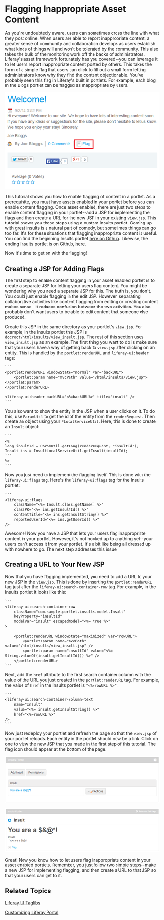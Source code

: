# Flagging Inappropriate Asset Content

As you're undoubtedly aware, users can sometimes cross the line with what they 
post online. When users are able to report inappropriate content, a greater 
sense of community and collaboration develops as users establish what kinds of 
things will and won't be tolerated by the community. This also takes the bulk of 
the monitoring work off the backs of administrators. Liferay's asset framework 
fortunately has you covered--you can leverage it to let users report 
inappropriate content posted by others. This takes the form of a simple flag 
that users can click to fill out a small form letting administrators know why 
they find the content objectionable. You've probably seen this flag in Liferay's 
built in portlets. For example, each blog in the Blogs portlet can be flagged as 
inappropriate by users.

![Figure 1: Flags for letting users mark objectionable content are enabled in the built in Blogs portlet](../../images/asset-fw-flags-blog.png)

This tutorial shows you how to enable flagging of content in a portlet. As a 
prerequisite, you must have assets enabled in your portlet before you can enable 
content flagging. Once asset enabled, there are just two steps to enable content 
flagging in your portlet--add a JSP for implementing the flags and then create a 
URL for the new JSP in your existing `view.jsp`. This tutorial shows you these 
steps using a custom Insults portlet. Coming up with great insults is a natural 
part of comedy, but sometimes things can go too far. It's for these situations 
that flagging inappropriate content is useful. You can find the beginning 
Insults portlet [here on Github](https://github.com/ngaskill/liferay-docs/tree/assetfw-tutorials/develop/tutorials/code/asset-framework/begin).
Likewise, the ending Insults portlet is on Github, [here](https://github.com/ngaskill/liferay-docs/tree/assetfw-tutorials/develop/tutorials/code/asset-framework/flags/end).

Now it's time to get on with the flagging!

## Creating a JSP for Adding Flags

The first step to enable content flagging in your asset enabled portlet is to 
create a separate JSP for letting your users flag content. You might be 
wondering why you need a separate JSP for this. The truth is, you don't. You 
could just enable flagging in the edit JSP. However, separating collaborative 
activities like content flagging from editing or creating content makes 
sense--it reduces confusion between the two activities. You also probably don't 
want users to be able to edit content that someone else produced.

Create this JSP in the same directory as your portlet's `view.jsp`. For example, 
in the Insults portlet this JSP is `docroot/html/insults/view_insult.jsp`. The 
rest of this section uses `view_insult.jsp` as an example. The first thing you 
want to do is make sure that your users have a way of getting back to `view.jsp` 
after clicking on an entity. This is handled by the `portlet:renderURL` and 
`liferay-ui:header` tags:

    ```
    <portlet:renderURL windowState="normal" var="backURL">
        <portlet:param name="mvcPath" value="/html/insults/view.jsp"></portlet:param>
    </portlet:renderURL>

    <liferay-ui:header backURL="<%=backURL%>" title="insult" />
    ```
    
You also want to show the entity in the JSP when a user clicks on it. To do 
this, use `ParamUtil` to get the id of the entity from the `renderRequest`. Then 
create an object using your `*LocalServiceUtil`. Here, this is done to create an 
`Insult` object:

    ```
    <%
    long insultId = ParamUtil.getLong(renderRequest, "insultId");
    Insult ins = InsultLocalServiceUtil.getInsult(insultId);
    ```
    %>
    ```
    
Now you just need to implement the flagging itself. This is done with the 
`liferay-ui:flags` tag. Here's the `liferay-ui:flags` tag for the Insults 
portlet:

    ```
    <liferay-ui:flags
        className="<%= Insult.class.getName() %>"
        classPK="<%= ins.getInsultId() %>"
        contentTitle="<%= ins.getInsultString() %>"
        reportedUserId="<%= ins.getUserId() %>"
    />

Awesome! Now you have a JSP that lets your users flag inappropriate content in 
your portlet. However, it's not hooked up to anything yet--your users can't 
access it from your portlet. It's a bit like being all dressed up with nowhere 
to go. The next step addresses this issue.

## Creating a URL to Your New JSP

Now that you have flagging implemented, you need to add a URL to your new JSP in 
the `view.jsp`. This is done by inserting the `portlet:renderURL` tag just after 
the `liferay-ui:search-container-row` tag. For example, in the Insults portlet 
it looks like this:

    ```
    <liferay-ui:search-container-row
        className="com.sample.portlet.insults.model.Insult"
        keyProperty="insultId"
        modelVar="insult" escapedModel="<%= true %>"
    >
    
        <portlet:renderURL windowState="maximized" var="rowURL">
            <portlet:param name="mvcPath" value="/html/insults/view_insult.jsp" />
            <portlet:param name="insultId" value="<%= String.valueOf(insult.getInsultId()) %>" />
        </portlet:renderURL>
    ```

Next, add the `href` attribute to the first search container column with the 
value of the URL you just created in the `portlet:renderURL` tag. For example, 
the value of `href` in the Insults portlet is `"<%=rowURL %>"`:

    ```
    <liferay-ui:search-container-column-text
        name="Insult"
        value="<%= insult.getInsultString() %>"
        href="<%=rowURL %>"
    />
    ```

Now just redeploy your portlet and refresh the page so that the `view.jsp` of 
your portlet reloads. Each entity in the portlet should now be a link. Click on 
one to view the new JSP that you made in the first step of this tutorial. The 
flag icon should appear at the bottom of the page.

![Figure 2: Entities in portlets appear as links after implementing content flagging.](../../images/asset-fw-flags-link.png)

![Figure 3: The new JSP lets users flag content in your portlet as inappropriate.](../../images/asset-fw-flags.png)

Great! Now you know how to let users flag inappropriate content in your asset 
enabled portlets. Remember, you just follow two simple steps--make a new JSP for 
implementing flagging, and then create a URL to that JSP so that your users can 
get to it.

## Related Topics

[Liferay UI Taglibs](/tutorials/-/knowledge_base/liferay-ui-taglibs)

[Customizing Liferay Portal](/tutorials/-/knowledge_base/customizing-liferay-portal)

